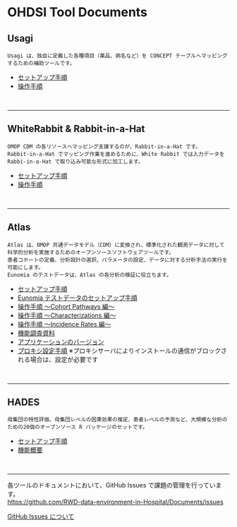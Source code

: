 # **OHDSI Tool Documents**

## **Usagi**  
```
Usagi は、独自に定義した各種項目（薬品、病名など）を CONCEPT テーブルへマッピングするための補助ツールです。  
```
- [セットアップ手順](./Usagi_setup.md)
- [操作手順](./Usagi_operation.md)

<br>

---
## **WhiteRabbit & Rabbit-in-a-Hat**  
```
OMOP CDM の各リソースへマッピング支援するのが、Rabbit-in-a-Hat です。  
Rabbit-in-a-Hat でマッピング作業を進めるために、White Rabbit では入力データを Rabbi-in-a-Hat で取り込み可能な形式に加工します。  
```
- [セットアップ手順](./WhiteRabbit_setup.md)
- [操作手順](./WhiteRabbit_operation.md)

<br>

---
## **Atlas**  
```
Atlas は、OMOP 共通データモデル（CDM）に変換され、標準化された観測データに対して科学的分析を実施するためのオープンソースソフトウェアツールです。  
患者コホートの定義、分析設計の選択、パラメータの設定、データに対する分析手法の実行を可能にします。  
Eunomia のテストデータは、Atlas の各分析の検証に役立ちます。
```
- [セットアップ手順](./Atlas_setup.md)
- [Eunomia テストデータのセットアップ手順](./Eunomia_setup.md)
- [操作手順 ～Cohort Pathways 編～](./Atlas_operation_CohortPathways.md)
- [操作手順 ～Characterizations 編～](./Atlas_operation_Characterizations.md)
- [操作手順 ～Incidence Rates 編～](./Atlas_operation_IncidenceRates.md)
- [機能調査資料](./Atlas_functional_survey.md)
- [アプリケーションのバージョン](./Verified_Version.md)
- [プロキシ設定手順](./Proxy_setting.md)
※プロキシサーバによりインストールの通信がブロックされる場合は、設定が必要です

<br>

---
## **HADES**  
```
母集団の特性評価、母集団レベルの因果効果の推定、患者レベルの予測など、大規模な分析のための20個のオープンソース R パッケージのセットです。  
```
- [セットアップ手順](./HADES_setup.md)
- [機能概要](.\/HADES_function.md)

<br>

---
各ツールのドキュメントにおいて、GitHub Issues で課題の管理を行っています。  
https://github.com/RWD-data-environment-in-Hospital/Documents/issues

[GitHub Issues について](./GitHub_Issues.md)